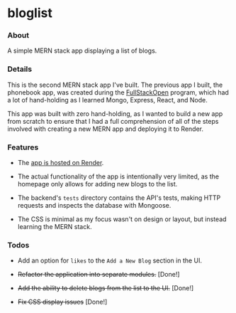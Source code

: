 # bloglist

### About

A simple MERN stack app displaying a list of blogs.

### Details

This is the second MERN stack app I've built. The previous app I built, the phonebook app, was created during the [FullStackOpen](https://fullstackopen.com/en/) program, which had a lot of hand-holding as I learned Mongo, Express, React, and Node.

This app was built with zero hand-holding, as I wanted to build a new app from scratch to ensure that I had a full comprehension of all of the steps involved with creating a new MERN app and deploying it to Render. 

### Features

* The [app is hosted on Render](https://bloglist-fvx5.onrender.com/).

* The actual functionality of the app is intentionally very limited, as the homepage only allows for adding new blogs to the list.

* The backend's `tests` directory contains the API's tests, making HTTP requests and inspects the database with Mongoose. 

* The CSS is minimal as my focus wasn't on design or layout, but instead learning the MERN stack.

### Todos

* Add an option for `likes` to the `Add a New Blog` section in the UI.

* ~~Refactor the application into separate modules.~~ [Done!]

* ~~Add the ability to delete blogs from the list to the UI.~~ [Done!]

* ~~Fix CSS display issues~~ [Done!]